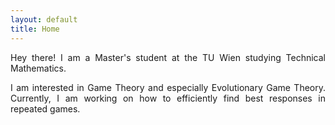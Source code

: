 ```yaml
---
layout: default
title: Home
---
```



<p style='text-align: justify;'>
Hey there! I am a Master's student at the TU Wien studying Technical Mathematics.
</p>

<p style='text-align: justify;'>
I am interested in Game Theory and especially Evolutionary Game Theory. Currently, I am working on how to efficiently find best responses in repeated games. 
</p>
